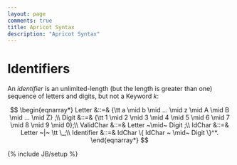 ```yaml
---
layout: page
comments: true
title: Apricot Syntax
description: "Apricot Syntax"
---
```

# Identifiers
An *identifier* is an unlimited-length (but the length is greater than one) sequence of letters and digits, but not a Keyword $k$:

$$
\begin{eqnarray*}
 Letter  &::=& {\tt a \mid b \mid ... \mid z \mid A \mid B \mid ... \mid Z} ;\\
 Digit  &::=& {\tt 1 \mid 2 \mid 3 \mid 4 \mid 5 \mid 6 \mid 7 \mid 8 \mid 9 \mid 0};\\
 ValidChar  &::=&  Letter   ~\mid~  Digit ;\\
 IdChar &::=& Letter ~|~ \tt \_;\\
 Identifier  &::=&  IdChar  \{ IdChar  ~ \mid~  Digit  \}^*.
\end{eqnarray*}
$$

{% include JB/setup %}